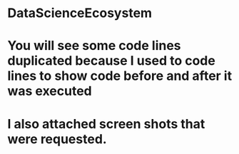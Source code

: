 # DataScienceEcosystem
# You will see some code lines duplicated because I used to code lines to show code before and after it was executed
# I also attached screen shots that were requested.
